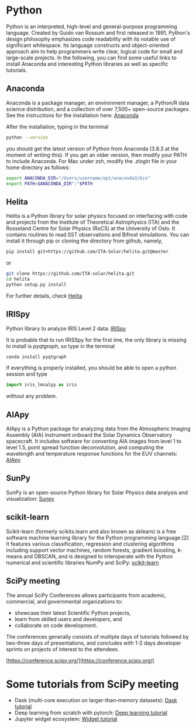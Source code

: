 # Python

Python is an interpreted, high-level and general-purpose programming language. Created by Guido van Rossum and first released in 1991, Python's design philosophy emphasizes code readability with its notable use of significant whitespace. Its language constructs and object-oriented approach aim to help programmers write clear, logical code for small and large-scale projects. In the following, you can find some useful links to install Anaconda and interesting Python libraries as well as specific tutorials.

## Anaconda

Anaconda is a package manager, an environment manager, a Python/R data science distribution, and a collection of over 7,500+ open-source packages.
See the instructions for the installation here: [Anaconda](https://docs.anaconda.com/anaconda/install/)

After the installation, typing in the terminal
```bash
python --version
```
you should get the latest version of Python from Anaconda (3.8.3 at the moment of writing this). If you get an older version, then modify your PATH
to include Anaconda. For Mac under zsh, modify the _.zlogin_ file in your home directory as follows:
```bash
export ANACONDA_DIR="/Users/username/opt/anaconda3/bin"
export PATH=$ANACONDA_DIR":"$PATH
```
## Helita
Helita is a Python library for solar physics focused on interfacing with code and projects from the Institute of Theoretical Astrophysics (ITA) and the Rosseland Centre for Solar Physics (RoCS) at the University of Oslo. It contains routines to read SST observations and Bifrost simulations. You can install it through pip or cloning the directory from github, namely,
```bash
pip install git+https://github.com/ITA-Solar/helita.git@master
```
or
```bash
git clone https://github.com/ITA-solar/helita.git
cd helita
python setup.py install
```
For further details, check [Helita](https://ita-solar.github.io/helita/install/)

## IRISpy

Python library to analyze IRIS Level 2 data: [IRISpy](https://iris.lmsal.com/itn45/IRIS-LMSALpy_chapter1.html)

It is probable that to run IRISSpy for the first ime, the only library is missing to install is _pyqtgraph_, so type in the terminal
```bash
conda install pyqtgraph
```
If everything is properly installed, you should be able to open a python session and type
```python
import iris_lmsalpy as iris
```
without any problem.


## AIApy

AIApy is a Python package for analyzing data from the Atmospheric Imaging Assembly (AIA) instrument onboard the Solar Dynamics Observatory spacecraft. 
It includes software for converting AIA images from level 1 to level 1.5, point spread function deconvolution, and computing the wavelength and 
temperature response functions for the EUV channels: [AIApy](https://aiapy.readthedocs.io/en/v0.2.0/)

## SunPy

SunPy is an open-source Python library for Solar Physics data analysis and visualization: [Sunpy](https://sunpy.org/)

## scikit-learn 

Scikit-learn (formerly scikits.learn and also known as sklearn) is a free software machine learning library for the Python programming language.[2] It features various classification, regression and clustering algorithms including support vector machines, random forests, gradient boosting, k-means and DBSCAN, and is designed to interoperate with the Python numerical and scientific libraries NumPy and SciPy: [scikit-learn](https://scikit-learn.org/stable/install.html)


## SciPy meeting

The annual SciPy Conferences allows participants from academic, commercial, and governmental organizations to:
- showcase their latest Scientific Python projects,
- learn from skilled users and developers, and
- collaborate on code development.

The conferences generally consists of multiple days of tutorials followed by two-three days of presentations, and concludes with 1-2 days developer sprints on projects of interest to the attendees.

[https://conference.scipy.org/](https://conference.scipy.org/)

# Some tutorials from SciPy meeting

- Dask (multi-core execution on larger-than-memory datasets): [Dask tutorial](https://github.com/dask/dask-tutorial)
- Deep learning from scratch with pytorch: [Deep learning tutorial](https://github.com/hugobowne/deep-learning-from-scratch-pytorch)
- Jupyter widget ecosystem: [Widget tutorial](https://github.com/jupyter-widgets/tutorial)
